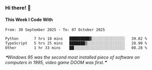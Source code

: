 ### Hi there! 👋

#### This Week I Code With
<!--START_SECTION:waka-->

```txt
From: 30 September 2025 - To: 07 October 2025

Python       7 hrs 18 mins   █████████▓░░░░░░░░░░░░░░░   39.02 %
TypeScript   5 hrs 25 mins   ███████▒░░░░░░░░░░░░░░░░░   28.90 %
Other        1 hr 33 mins    ██░░░░░░░░░░░░░░░░░░░░░░░   08.28 %
```

<!--END_SECTION:waka-->

<!--STARTS_HERE_QUOTE_README-->
<i>❝Windows 95 was the second most installed piece of software on computers in 1995, video game DOOM was first.❞</i>
<!--ENDS_HERE_QUOTE_README-->
